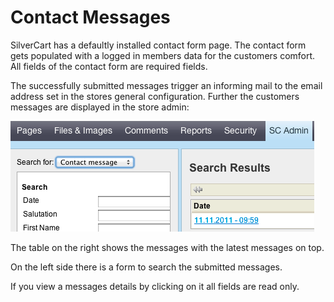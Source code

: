# Contact Messages

SilverCart has a defaultly installed contact form page. The contact form gets populated with a logged in members data for the customers comfort. All fields of the contact form are required fields.

The successfully submitted messages trigger an informing mail to the email address set in the stores general configuration. Further the customers messages are displayed in the store admin:

![](_images/admin-contactmessages_1-2.png)

The table on the right shows the messages with the latest messages on top.

On the left side there is a form to search the submitted messages.

If you view a messages details by clicking on it all fields are read only.
